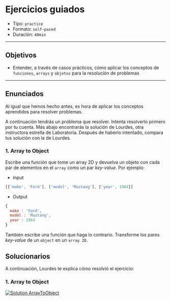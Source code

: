# Ejercicios guiados

- Tipo: `practice`
- Formato: `self-paced`
- Duración: `40min`

***

## Objetivos

- Entender, a través de casos prácticos, cómo aplicar los conceptos de
  `funciones`, `arrays` y `objetos` para la resolución de problemas

***

## Enunciados

Al igual que hemos hecho antes, es hora de aplicar los conceptos aprendidos para
resolver problemas.

A continuación tendrás un problema que resolver. Intenta resolverlo primero por
tu cuenta. Más abajo encontrarás la solución de Lourdes, otra instructora
estrella de Laboratoria. Después de haberlo intentado, compara tus solución con
la de Lourdes.

### 1. Array to Object

Escribe una función que tome un array 2D y devuelva un objeto con cada par de
elementos en el `array` como un par _key-value_. Por ejemplo:

- Input

```js
[['make', 'Ford'], ['model', 'Mustang'], ['year', 1964]]
```

- Output

```js
{
  make : 'Ford',
  model : 'Mustang',
  year : 1964
}
```

También escribe una función que haga lo contrario. Transforme los pares
_key-value_ de un `object` en un `array 2D`.

## Solucionarios

A continuación, Lourdes te explica cómo resolvió el ejercicio:

### 1. Array to Object

[![Solution ArrayToObject](https://img.youtube.com/vi/41ZJrHO6BsE/0.jpg)](https://www.youtube.com/watch?v=41ZJrHO6BsE)
